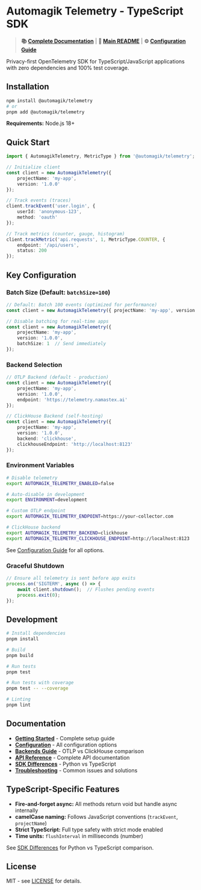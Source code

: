 # Automagik Telemetry - TypeScript SDK

> **📚 [Complete Documentation](../docs/INDEX.md)** | **🚀 [Main README](../README.md)** | **⚙️ [Configuration Guide](../docs/USER_GUIDES/CONFIGURATION.md)**

Privacy-first OpenTelemetry SDK for TypeScript/JavaScript applications with zero dependencies and 100% test coverage.

## Installation

```bash
npm install @automagik/telemetry
# or
pnpm add @automagik/telemetry
```

**Requirements:** Node.js 18+

## Quick Start

```typescript
import { AutomagikTelemetry, MetricType } from '@automagik/telemetry';

// Initialize client
const client = new AutomagikTelemetry({
    projectName: 'my-app',
    version: '1.0.0'
});

// Track events (traces)
client.trackEvent('user.login', {
    userId: 'anonymous-123',
    method: 'oauth'
});

// Track metrics (counter, gauge, histogram)
client.trackMetric('api.requests', 1, MetricType.COUNTER, {
    endpoint: '/api/users',
    status: 200
});
```

## Key Configuration

### Batch Size (Default: `batchSize=100`)

```typescript
// Default: Batch 100 events (optimized for performance)
const client = new AutomagikTelemetry({ projectName: 'my-app', version: '1.0.0' });

// Disable batching for real-time apps
const client = new AutomagikTelemetry({
    projectName: 'my-app',
    version: '1.0.0',
    batchSize: 1  // Send immediately
});
```

### Backend Selection

```typescript
// OTLP Backend (default - production)
const client = new AutomagikTelemetry({
    projectName: 'my-app',
    version: '1.0.0',
    endpoint: 'https://telemetry.namastex.ai'
});

// ClickHouse Backend (self-hosting)
const client = new AutomagikTelemetry({
    projectName: 'my-app',
    version: '1.0.0',
    backend: 'clickhouse',
    clickhouseEndpoint: 'http://localhost:8123'
});
```

### Environment Variables

```bash
# Disable telemetry
export AUTOMAGIK_TELEMETRY_ENABLED=false

# Auto-disable in development
export ENVIRONMENT=development

# Custom OTLP endpoint
export AUTOMAGIK_TELEMETRY_ENDPOINT=https://your-collector.com

# ClickHouse backend
export AUTOMAGIK_TELEMETRY_BACKEND=clickhouse
export AUTOMAGIK_TELEMETRY_CLICKHOUSE_ENDPOINT=http://localhost:8123
```

See [Configuration Guide](../docs/USER_GUIDES/CONFIGURATION.md) for all options.

### Graceful Shutdown

```typescript
// Ensure all telemetry is sent before app exits
process.on('SIGTERM', async () => {
    await client.shutdown();  // Flushes pending events
    process.exit(0);
});
```

## Development

```bash
# Install dependencies
pnpm install

# Build
pnpm build

# Run tests
pnpm test

# Run tests with coverage
pnpm test -- --coverage

# Linting
pnpm lint
```

## Documentation

- **[Getting Started](../docs/GETTING_STARTED.md)** - Complete setup guide
- **[Configuration](../docs/USER_GUIDES/CONFIGURATION.md)** - All configuration options
- **[Backends Guide](../docs/USER_GUIDES/BACKENDS.md)** - OTLP vs ClickHouse comparison
- **[API Reference](../docs/REFERENCES/API_REFERENCE.md)** - Complete API documentation
- **[SDK Differences](../docs/DEVELOPER_GUIDES/SDK_DIFFERENCES.md)** - Python vs TypeScript
- **[Troubleshooting](../docs/REFERENCES/TROUBLESHOOTING.md)** - Common issues and solutions

## TypeScript-Specific Features

- **Fire-and-forget async:** All methods return void but handle async internally
- **camelCase naming:** Follows JavaScript conventions (`trackEvent`, `projectName`)
- **Strict TypeScript:** Full type safety with strict mode enabled
- **Time units:** `flushInterval` in milliseconds (number)

See [SDK Differences](../docs/DEVELOPER_GUIDES/SDK_DIFFERENCES.md) for Python vs TypeScript comparison.

## License

MIT - see [LICENSE](../LICENSE) for details.
